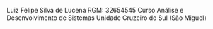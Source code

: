 Luiz Felipe Silva de Lucena RGM: 32654545 Curso Análise e Desenvolvimento de Sistemas Unidade Cruzeiro do Sul (São Miguel)
